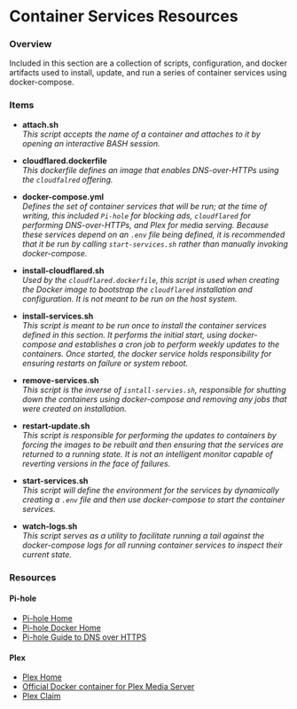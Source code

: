 # Container Services Resources #

### Overview ###

Included in this section are a collection of scripts, configuration, and docker artifacts used to install, update, and run a series of container services using docker-compose.

### Items ###

* **attach.sh**  
  _This script accepts the name of a container and attaches to it by opening an interactive BASH session._
 
* **cloudflared.dockerfile**  
  _This dockerfile defines an image that enables DNS-over-HTTPs using the `cloudfalred` offering._
  
* **docker-compose.yml**  
  _Defines the set of container services that will be run; at the time of writing, this included `Pi-hole` for blocking ads, `cloudflared` for performing DNS-over-HTTPs, and Plex for media serving.  Because these services depend on an `.env` file being defined, it is recommended that it be run by calling `start-services.sh` rather than manually invoking docker-compose._

* **install-cloudflared.sh**  
  _Used by the `cloudflared.dockerfile`, this script is used when creating the Docker image to bootstrap the `cloudflared` installation and configuration.  It is not meant to be run on the host system._
  
* **install-services.sh**  
  _This script is meant to be run once to install the container services defined in this section.  It performs the initial start, using docker-compose and establishes a cron job to perform weekly updates to the containers.  Once started, the docker service holds responsibility for ensuring restarts on failure or system reboot._
  
* **remove-services.sh**  
  _This script is the inverse of `isntall-servies.sh`, responsible for shutting down the containers using docker-compose and removing any jobs that were created on installation._
  
* **restart-update.sh**  
  _This script is responsible for performing the updates to containers by forcing the images to be rebuilt and then ensuring that the services are returned to a running state.  It is not an intelligent monitor capable of reverting versions in the face of failures._
  
* **start-services.sh**  
  _This script will define the environment for the services by dynamically creating a `.env` file and then use docker-compose to start the container services._
  
* **watch-logs.sh**  
  _This script serves as a utility to facilitate running a tail against the docker-compose logs for all running container services to inspect their current state._

### Resources ###

#### Pi-hole ####

- [Pi-hole Home](https://pi-hole.net/)
- [Pi-hole Docker Home](https://github.com/pi-hole/docker-pi-hole)
- [Pi-hole Guide to DNS over HTTPS](https://docs.pi-hole.net/guides/dns-over-https/)

#### Plex ####

- [Plex Home](https://www.plex.tv/)
- [Official Docker container for Plex Media Server](https://github.com/plexinc/pms-docker/blob/master/README.md)
- [Plex Claim](https://www.plex.tv/claim/)